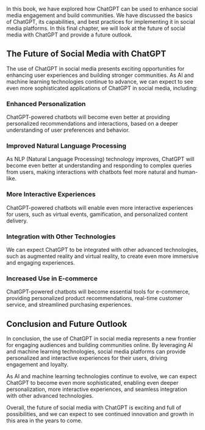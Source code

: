 
In this book, we have explored how ChatGPT can be used to enhance social media engagement and build communities. We have discussed the basics of ChatGPT, its capabilities, and best practices for implementing it in social media platforms. In this final chapter, we will look at the future of social media with ChatGPT and provide a future outlook.

The Future of Social Media with ChatGPT
---------------------------------------

The use of ChatGPT in social media presents exciting opportunities for enhancing user experiences and building stronger communities. As AI and machine learning technologies continue to advance, we can expect to see even more sophisticated applications of ChatGPT in social media, including:

### Enhanced Personalization

ChatGPT-powered chatbots will become even better at providing personalized recommendations and interactions, based on a deeper understanding of user preferences and behavior.

### Improved Natural Language Processing

As NLP (Natural Language Processing) technology improves, ChatGPT will become even better at understanding and responding to complex queries from users, making interactions with chatbots feel more natural and human-like.

### More Interactive Experiences

ChatGPT-powered chatbots will enable even more interactive experiences for users, such as virtual events, gamification, and personalized content delivery.

### Integration with Other Technologies

We can expect ChatGPT to be integrated with other advanced technologies, such as augmented reality and virtual reality, to create even more immersive and engaging experiences.

### Increased Use in E-commerce

ChatGPT-powered chatbots will become essential tools for e-commerce, providing personalized product recommendations, real-time customer service, and streamlined purchasing experiences.

Conclusion and Future Outlook
-----------------------------

In conclusion, the use of ChatGPT in social media represents a new frontier for engaging audiences and building communities online. By leveraging AI and machine learning technologies, social media platforms can provide personalized and interactive experiences for their users, driving engagement and loyalty.

As AI and machine learning technologies continue to evolve, we can expect ChatGPT to become even more sophisticated, enabling even deeper personalization, more interactive experiences, and seamless integration with other advanced technologies.

Overall, the future of social media with ChatGPT is exciting and full of possibilities, and we can expect to see continued innovation and growth in this area in the years to come.

